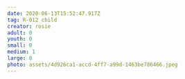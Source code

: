 ```yaml
---
date: 2020-06-13T15:52:47.917Z
tag: R-012 child
creator: rosie
adult: 0
youth: 0
small: 0
medium: 1
large: 0
photo: assets/4d926ca1-accd-4ff7-a99d-1463be786466.jpeg
---
```

